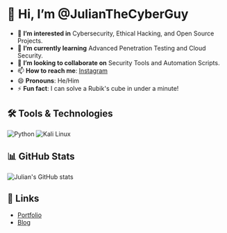 # 👋 Hi, I’m @JulianTheCyberGuy

- 👀 **I’m interested in** Cybersecurity, Ethical Hacking, and Open Source Projects.
- 🌱 **I’m currently learning** Advanced Penetration Testing and Cloud Security.
- 💞️ **I’m looking to collaborate on** Security Tools and Automation Scripts.
- 📫 **How to reach me**: [Instagram](https://www.instagram.com/julianflorezcamel/target=_blank)
- 😄 **Pronouns**: He/Him
- ⚡ **Fun fact**: I can solve a Rubik's cube in under a minute!

## 🛠️ Tools & Technologies
![Python](https://img.shields.io/badge/Python-3776AB?style=for-the-badge&logo=python&logoColor=white)
![Kali Linux](https://img.shields.io/badge/Kali_Linux-557C94?style=for-the-badge&logo=linux&logoColor=white)

## 📊 GitHub Stats
![Julian's GitHub stats](https://github-readme-stats.vercel.app/api?username=JulianTheCyberGuy&show_icons=true&theme=radical)

## 🔗 Links
- [Portfolio](https://your-portfolio-link.com)
- [Blog](https://your-blog-link.com)
